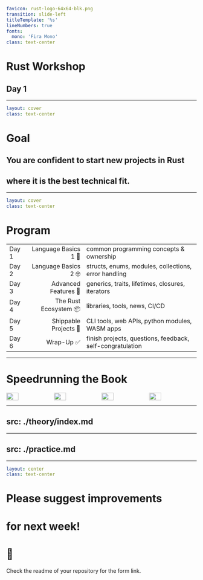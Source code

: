 ```yaml
favicon: rust-logo-64x64-blk.png
transition: slide-left
titleTemplate: '%s'
lineNumbers: true
fonts:
  mono: 'Fira Mono'
class: text-center
```

# Rust Workshop

## Day 1

---

```yaml
layout: cover
class: text-center
```

# Goal

## You are <Orange>confident</Orange> to start new projects in Rust
## where it is the best technical fit.

---

```yaml
layout: cover
class: text-center
```

# Program

<div></div> <!-- prevent subheading -->

|       |                       |                                                           |
| :---- | --------------------: | :-------------------------------------------------------- |
| Day 1 |  Language Basics 1 🤔 | common programming concepts & ownership                   |
| Day 2 |  Language Basics 2 🤓 | structs, enums, modules, collections, error handling      |
| Day 3 |  Advanced Features 🤯 | generics, traits, lifetimes, closures, iterators          |
| Day 4 | The Rust Ecosystem 📦 | libraries, tools, news, CI/CD                             |
| Day 5 | Shippable Projects 🚀 | CLI tools, web APIs, python modules, WASM apps            |
| Day 6 |            Wrap-Up ✅ | finish projects, questions, feedback, self-congratulation |

---

# Speedrunning the Book

<div style="display: flex; flex-direction: row">
<img src="/book_toc_1.png" style="width: 25%; height: 1%"/>
<img src="/book_toc_2.png" style="width: 25%; height: 1%"/>
<img src="/book_toc_3.png" style="width: 25%; height: 1%"/>
<img src="/book_toc_4.png" style="width: 25%; height: 1%"/>
</div>

<div
    class="border-2 border-orange-400 absolute top-42 left-14 w-217px h-141px"
></div>
<div
    class="border-2 border-lime-400 absolute top-310px left-14 w-217px h-200px"
></div>
<div
    class="border-2 border-lime-400 absolute top-97px left-275px w-217px h-112px"
></div>
<div
    class="border-2 border-fuchsia-400 absolute top-210px left-275px w-217px h-56px"
></div>
<div
    class="border-2 border-fuchsia-400 absolute top-421px left-275px w-217px h-72px"
></div>

---
src: ./theory/index.md
---

---
src: ./practice.md
---

---

```yaml
layout: center
class: text-center
```

# Please suggest improvements
# for next week!
# 🦀

Check the readme of your repository for the form link.
